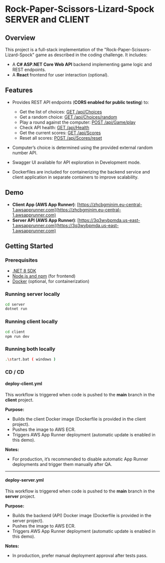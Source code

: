 # Rock-Paper-Scissors-Lizard-Spock SERVER and CLIENT

## Overview

This project is a full-stack implementation of the "Rock-Paper-Scissors-Lizard-Spock" game as described in the coding challenge. It includes:

- A **C# ASP.NET Core Web API** backend implementing game logic and REST endpoints.
- A **React** frontend for user interaction (optional).

## Features

- Provides REST API endpoints (**CORS enabled for public testing**) to:

  - Get the list of choices: [GET /api/Choices](https://3q3wybpmda.us-east-1.awsapprunner.com/api/Choices)
  - Get a random choice: [GET /api/Choices/random](https://3q3wybpmda.us-east-1.awsapprunner.com/api/Choices/random)
  - Play a round against the computer: [POST /api/Game/play](https://3q3wybpmda.us-east-1.awsapprunner.com/api/Game/play)
  - Check API health: [GET /api/Health](https://3q3wybpmda.us-east-1.awsapprunner.com/api/Health)
  - Get the current scores: [GET /api/Scores](https://3q3wybpmda.us-east-1.awsapprunner.com/api/Scores)
  - Reset all scores: [POST /api/Scores/reset](https://3q3wybpmda.us-east-1.awsapprunner.com/api/Scores/reset)

- Computer’s choice is determined using the provided external random number API.
- Swagger UI available for API exploration in Development mode.
- Dockerfiles are included for containerizing the backend service and client application in separate containers to improve scalability.

## Demo

- **Client App (AWS App Runner)**: [https://zhcbgmjnim.eu-central-1.awsapprunner.com](https://zhcbgmjnim.eu-central-1.awsapprunner.com)
- **Server API (AWS App Runner)**: [https://3q3wybpmda.us-east-1.awsapprunner.com](https://3q3wybpmda.us-east-1.awsapprunner.com)

## Getting Started

### Prerequisites

- [.NET 8 SDK](https://dotnet.microsoft.com/download/dotnet/8.0)
- [Node.js and npm](https://nodejs.org/en/download/) (for frontend)
- [Docker](https://www.docker.com/get-started) (optional, for containerization)

### Running server locally

```bash
cd server
dotnet run

```

### Running client locally

```bash
cd client
npm run dev

```

### Running both locally

```bash
.\start.bat ( windows )

```

### CD / CD

#### deploy-client.yml

This workflow is triggered when code is pushed to the **main** branch in the **client** project.

**Purpose:**

- Builds the client Docker image (Dockerfile is provided in the client project).
- Pushes the image to AWS ECR.
- Triggers AWS App Runner deployment (automatic update is enabled in this demo).

**Notes:**

- For production, it’s recommended to disable automatic App Runner deployments and trigger them manually after QA.

---

#### deploy-server.yml

This workflow is triggered when code is pushed to the **main** branch in the **server** project.

**Purpose:**

- Builds the backend (API) Docker image (Dockerfile is provided in the server project).
- Pushes the image to AWS ECR.
- Triggers AWS App Runner deployment (automatic update is enabled in this demo).

**Notes:**

- In production, prefer manual deployment approval after tests pass.
